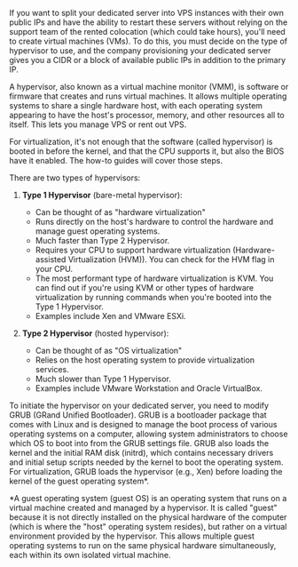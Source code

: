 
If you want to split your dedicated server into VPS instances with their own public IPs and have the ability to restart these servers without relying on the support team of the rented colocation (which could take hours), you'll need to create virtual machines (VMs). To do this, you must decide on the type of hypervisor to use, and the company provisioning your dedicated server gives you a CIDR or a block of available public IPs in addition to the primary IP.

A hypervisor, also known as a virtual machine monitor (VMM), is software or firmware that creates and runs virtual machines. It allows multiple operating systems to share a single hardware host, with each operating system appearing to have the host's processor, memory, and other resources all to itself. This lets you manage VPS or rent out VPS. 

For virtualization, it's not enough that the software (called hypervisor) is booted in before the kernel, and that the CPU supports it, but also the BIOS have it enabled. The how-to guides will cover those steps.

There are two types of hypervisors:

1. **Type 1 Hypervisor** (bare-metal hypervisor): 
   - Can be thought of as "hardware virtualization"
   - Runs directly on the host's hardware to control the hardware and manage guest operating systems.
   - Much faster than Type 2 Hypervisor.
   - Requires your CPU to support hardware virtualization (Hardware-assisted Virtualization (HVM)). You can check for the HVM flag in your CPU.
   - The most performant type of hardware virtualization is KVM. You can find out if you're using KVM or other types of hardware virtualization by running commands when you're booted into the Type 1 Hypervisor.
   - Examples include Xen and VMware ESXi.

2. **Type 2 Hypervisor** (hosted hypervisor):
   - Can be thought of as "OS virtualization"
   - Relies on the host operating system to provide virtualization services.
   - Much slower than Type 1 Hypervisor.
   - Examples include VMware Workstation and Oracle VirtualBox.

To initiate the hypervisor on your dedicated server, you need to modify GRUB (GRand Unified Bootloader). GRUB is a bootloader package that comes with Linux and is designed to manage the boot process of various operating systems on a computer, allowing system administrators to choose which OS to boot into from the GRUB settings file. GRUB also loads the kernel and the initial RAM disk (initrd), which contains necessary drivers and initial setup scripts needed by the kernel to boot the operating system. For virtualization, GRUB loads the hypervisor (e.g., Xen) before loading the kernel of the guest operating system*.

\*A guest operating system (guest OS) is an operating system that runs on a virtual machine created and managed by a hypervisor. It is called "guest" because it is not directly installed on the physical hardware of the computer (which is where the "host" operating system resides), but rather on a virtual environment provided by the hypervisor. This allows multiple guest operating systems to run on the same physical hardware simultaneously, each within its own isolated virtual machine.


